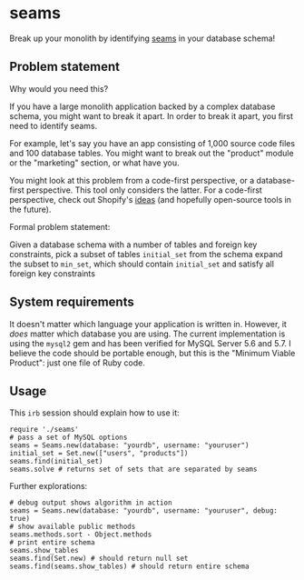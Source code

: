 # seams

Break up your monolith by identifying [seams]((http://www.informit.com/articles/article.aspx?p=359417&seqNum=2)) in your database schema!

## Problem statement

Why would you need this?

If you have a large monolith application backed by a complex database schema, you might want to break it apart. In order to break it apart, you first need to identify seams.

For example, let's say you have an app consisting of 1,000 source code files and 100 database tables. You might want to break out the "product" module or the "marketing" section, or what have you.

You might look at this problem from a code-first perspective, or a database-first perspective.
This tool only considers the latter.
For a code-first perspective, check out Shopify's [ideas](https://engineering.shopify.com/blogs/engineering/deconstructing-monolith-designing-software-maximizes-developer-productivity) (and hopefully open-source tools in the future).

Formal problem statement:

Given a database schema with a number of tables and foreign key constraints,
pick a subset of tables `initial_set` from the schema
expand the subset to `min_set`, which should contain `initial_set` and satisfy all foreign key constraints

## System requirements

It doesn't matter which language your application is written in.
However, it *does* matter which database you are using.
The current implementation is using the `mysql2` gem and has been verified for MySQL Server 5.6 and 5.7.
I believe the code should be portable enough, but this is the "Minimum Viable Product": just one file of Ruby code.

## Usage

This `irb` session should explain how to use it:
```
require './seams'
# pass a set of MySQL options
seams = Seams.new(database: "yourdb", username: "youruser")
initial_set = Set.new(["users", "products"])
seams.find(initial_set)
seams.solve # returns set of sets that are separated by seams
```

Further explorations:
```
# debug output shows algorithm in action
seams = Seams.new(database: "yourdb", username: "youruser", debug: true)
# show available public methods
seams.methods.sort - Object.methods
# print entire schema
seams.show_tables
seams.find(Set.new) # should return null set
seams.find(seams.show_tables) # should return entire schema
```

